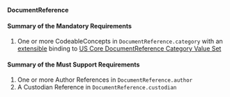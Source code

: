 **DocumentReference**

#### Summary of the Mandatory Requirements
1. One or more  CodeableConcepts  in `DocumentReference.category`
with an [extensible](http://hl7.org/fhir/R4/terminologies.html#extensible)
 binding to [US Core DocumentReference Category Value Set](http://hl7.org/fhir/us/core/ValueSet/us-core-documentreference-category)

#### Summary of the Must Support Requirements
1. One or more Author References  in `DocumentReference.author`
1.  A Custodian Reference  in `DocumentReference.custodian`